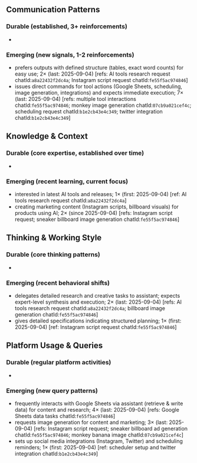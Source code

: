 ## Communication Patterns
### Durable (established, 3+ reinforcements)
-

### Emerging (new signals, 1-2 reinforcements)
- prefers outputs with defined structure (tables, exact word counts) for easy use; 2× (last: 2025-09-04) [refs: AI tools research request chatId:`a8a22432f2dc4a`; Instagram script request chatId:`fe55f5ac974846`]
- issues direct commands for tool actions (Google Sheets, scheduling, image generation, integrations) and expects immediate execution; 7× (last: 2025-09-04) [refs: multiple tool interactions chatId:`fe55f5ac974846`; monkey image generation chatId:`07cb9a021cef4c`; scheduling request chatId:`b1e2cb43e4c349`; twitter integration chatId:`b1e2cb43e4c349`]

## Knowledge & Context
### Durable (core expertise, established over time)
-

### Emerging (recent learning, current focus)
- interested in latest AI tools and releases; 1× (first: 2025-09-04) [ref: AI tools research request chatId:`a8a22432f2dc4a`]
- creating marketing content (Instagram scripts, billboard visuals) for products using AI; 2× (since 2025-09-04) [refs: Instagram script request; sneaker billboard image generation chatId:`fe55f5ac974846`]

## Thinking & Working Style
### Durable (core thinking patterns)
-

### Emerging (recent behavioral shifts)
- delegates detailed research and creative tasks to assistant; expects expert-level synthesis and execution; 2× (last: 2025-09-04) [refs: AI tools research request chatId:`a8a22432f2dc4a`; billboard image generation chatId:`fe55f5ac974846`]
- gives detailed specifications indicating structured planning; 1× (first: 2025-09-04) [ref: Instagram script request chatId:`fe55f5ac974846`]

## Platform Usage & Queries
### Durable (regular platform activities)
-

### Emerging (new query patterns)
- frequently interacts with Google Sheets via assistant (retrieve & write data) for content and research; 4× (last: 2025-09-04) [refs: Google Sheets data tasks chatId:`fe55f5ac974846`]
- requests image generation for content and marketing; 3× (last: 2025-09-04) [refs: Instagram script request; sneaker billboard ad generation chatId:`fe55f5ac974846`; monkey banana image chatId:`07cb9a021cef4c`]
- sets up social media integrations (Instagram, Twitter) and scheduling reminders; 1× (first: 2025-09-04) [ref: scheduler setup and twitter integration chatId:`b1e2cb43e4c349`]
